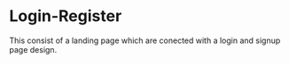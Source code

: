 # Login-Register
This consist of a landing page which are conected with a login and signup page design.
